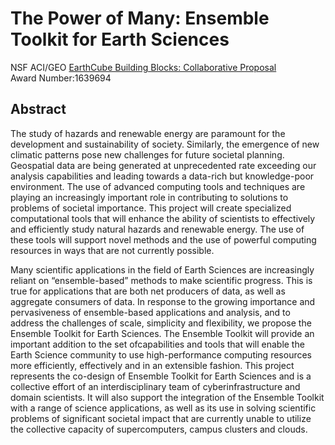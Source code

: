 # The Power of Many: Ensemble Toolkit for Earth Sciences

NSF ACI/GEO [EarthCube Building Blocks: Collaborative Proposal](https://www.nsf.gov/awardsearch/showAward?AWD_ID=1639694)  
Award Number:1639694

## Abstract 
The study of hazards and renewable energy are paramount for the development and sustainability of society. Similarly, the emergence of new climatic patterns pose new challenges for future societal planning.  Geospatial data are being generated at unprecedented rate exceeding our analysis capabilities and leading towards a data-rich but knowledge-poor environment.  The use of advanced computing tools and techniques are playing an increasingly important role in contributing to solutions to problems of societal importance. This project will create specialized computational tools that will enhance the ability of scientists to effectively and efficiently study natural hazards and renewable energy. The use of these tools will support novel methods and the use of powerful computing resources in ways that are not currently possible.

Many scientific applications in the field of Earth Sciences are increasingly reliant on “ensemble-based” methods to make scientific progress. This is true for applications that are both net producers of data, as well as aggregate consumers of data.  In response to the growing importance and pervasiveness of ensemble-based applications and analysis, and to address the challenges of scale, simplicity and flexibility, we propose the Ensemble Toolkit for Earth Sciences.  The Ensemble Toolkit will provide an important addition to the set ofcapabilities and tools that will enable the Earth Science community to use high-performance computing resources more efficiently, effectively and in an extensible fashion. This project represents the co-design of Ensemble Toolkit for Earth Sciences and is a collective effort of an interdisciplinary team of cyberinfrastructure and domain scientists. It will also support the integration of the Ensemble Toolkit with a range of science applications, as well as its use in solving scientific problems of significant societal impact that are currently unable to utilize the collective capacity of supercomputers, campus clusters and clouds.
